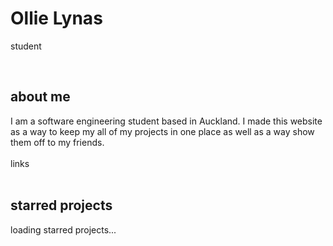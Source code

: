 <!-- no index -->
<style>
h2 {
    font-size: 1.5em;
}
</style>
# Ollie Lynas
student

<br>

<div class="info-box">
<h2>about me</h2>
I am a software engineering student based in Auckland. I made this website as a way to keep my all of my projects in one place as well as a way show them off to my friends. 
<br>
<br>
<a id = "md_files/about me/links.md" class="link" onclick = "window.load_md(this.id);">links</a>
</div>
<br>
<div class="info-box">
<h2> starred projects</h2>
loading starred projects...
</div>



<!-- LAST EDITED 1699416108 LAST EDITED-->